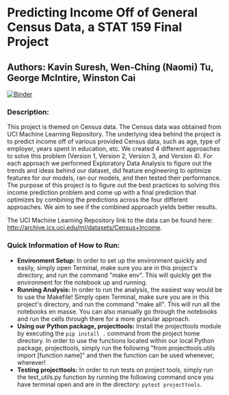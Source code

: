 # Predicting Income Off of General Census Data, a STAT 159 Final Project
## Authors: Kavin Suresh, Wen-Ching (Naomi) Tu, George McIntire, Winston Cai

[![Binder](https://mybinder.org/badge_logo.svg)](https://mybinder.org/v2/gh/UCB-stat-159-s22/hw07-group24/HEAD)

### Description:
This project is themed on Census data. The Census data was obtained from UCI Machine Learning Repository. The underlying idea behind the project is to predict income off of various provided Census data, such as age, type of employer, years spent in education, etc. We created 4 different approaches to solve this problem (Version 1, Version 2, Version 3, and Version 4). For each approach we performed Exploratory Data Analysis to figure out the trends and ideas behind our dataset, did feature engineering to optimize features for our models, ran our models, and then tested their performance. The purpose of this project is to figure out the best practices to solving this income prediction problem and come up with a final prediction that optimizes by combining the predictions across the four different approaches. We aim to see if the combined approach yields better results.

The UCI Machine Learning Repository link to the data can be found here: http://archive.ics.uci.edu/ml/datasets/Census+Income.

### Quick Information of How to Run:
* **Environment Setup:** In order to set up the environment quickly and easily, simply open Terminal, make sure you are in this project's directory, and run the command "make env". This will quickly get the environment for the notebook up and running.
* **Running Analysis:** In order to run the analysis, the easiest way would be to use the Makefile! Simply open Terminal, make sure you are in this project's directory, and run the command "make all". This will run all the notebooks en masse. You can also manually go through the notebooks and run the cells through there for a more granular approach.
* **Using our Python package, projecttools:** Install the projecttools module by executing the `pip install .` command from the project home directory. In order to use the functions located within our local Python package, projecttools, simply run the following "from projecttools.utils import [function name]" and then the function can be used whenever, wherever!
* **Testing projecttools:** In order to run tests on project tools, simply run the test_utils.py function by running the following command once you have terminal open and are in the directory: `pytest projecttools`.
